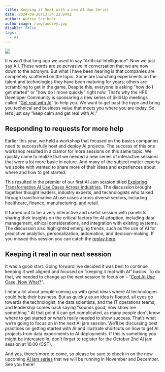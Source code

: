 ```yaml
---
title: Keeping it Real with a new AI Jam Series
date: 2024-09-26T13:54:21.844Z
author: Audrey Scribner
authorimage: /img/audrey.jpg
disable: false
tags:
  - AI
---
```

![](/img/hpe_story_548_1600_0_72_rgb.jpg)

It wasn’t that long ago we used to say “Artificial Intelligence". Now we just say A.I. These words are so pervasive in conversation that we are now down to the acronym. But what I have been hearing is that companies are completely scattered on the topic. Some are launching experiments on the talent and technologies they have been maturing for years; others are scrambling to get in the game. Despite this, everyone is asking "how do I get started" or "how do I move quickly" right now. That’s why the HPE Developer Community is sponsoring a new series of Skill Up meetings called “[Get real with AI](https://developer.hpe.com/campaign/get-real-with-ai-jam-series/)” to help you. We want to get past the hype and bring you technical and business value that meets you where you are today. So, let’s just say “keep calm and get real with AI.”

## Responding to requests for more help

Earlier this year, we held a workshop that focused on the basics companies need to successfully host and deploy AI projects. The success of this one workshop resulted in a clamor for more sessions on this same topic. We quickly came to realize that we needed a new series of interactive sessions that were a lot more basic in nature. And many of the subject matter experts we spoke with wanted to share more of their ideas and experiences about where and how to get started. 

This resulted in the premier of our first AI Jam session titled [Exploring Transformative AI Use Cases Across Industries](https://www.youtube.com/watch?v=XEJqcdWj790&list=PLtS6YX0YOX4f5TyRI7jUdjm7D9H4laNlF). The discussion brought together thought leaders, industry experts, and technologists who talked through transformative AI use cases across diverse sectors, including healthcare, finance, manufacturing, and retail.

It turned out to be a very interactive and useful session with panelists sharing their insights on the critical factors for AI adoption, including data management, ethical considerations, and integration with existing systems. The discussion also highlighted emerging trends, such as the use of AI for predictive analytics, personalization, automation, and decision-making. If you missed this session you can catch the [replay here](https://developer.hpe.com/campaign/get-real-with-ai-%E2%80%93-jam-series/). 

## Keeping it real in our next session

It was a good start. Going forward, we decided it was best to continue keeping it well aligned and focused on “keeping it real with AI” basics. To do that, we needed to change up the next session to focus on – “[Cool AI Use Case, Now What?](https://www.youtube.com/watch?v=gxpcBISePhE&list=PLtS6YX0YOX4f5TyRI7jUdjm7D9H4laNlF)”. 

I hear a lot about people coming up with great ideas where AI technologies could help their business. But as quickly as an idea is floated, all eyes go towards the technologist, the data scientists, and the IT operations teams, and leadership comes back saying “sounds good, now show me something.” At that point it can get complicated, as many people don’t know where to get started or what’s really needed to show success. That’s what we’re going to focus on in the next AI jam session. We’ll be discussing best practices on getting started with AI and illustrate shortcuts on how to get AI projects from data experiments to AI deployments. If this is something you might be interested in, don’t forget to register for the October 2nd AI jam session at 10.00 (CST).

And yes, there’s more to come, so please be sure to check in on the new upcoming [AI jam series](https://developer.hpe.com/campaign/get-real-with-ai-%E2%80%93-jam-series/) that we will be running in November and December. See you there!